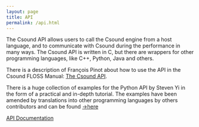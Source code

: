 ```yaml
---
layout: page
title: API
permalink: /api.html
---
```


The Csound API allows users to call the Csound engine from a host language, and to communicate with Csound during the performance in many ways. The Csound API is written in C, but there are wrappers for other programming languages, like C++, Python, Java and others.

There is a description of François Pinot about how to use the API in the Csound FLOSS Manual: [The Csound API](https://flossmanual.csound.com/csound-and-other-programming-languages/the-csound-api).

There is a huge collection of examples for the Python API by Steven Yi in the form of a practical and in-depth tutorial. The examples have been amended by translations into other programming languages by others contributors and can be found [->here](http://github.com/csound/csoundAPI_examples)

<div>
  <a href="docs/api/index.html" class="btn btn-lg btn-secondary">API Documentation</a>
</div>
